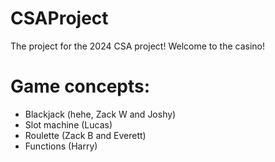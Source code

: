 # CSAProject
The project for the 2024 CSA project! Welcome to the casino!
# Game concepts:
- Blackjack (hehe, Zack W and Joshy)
- Slot machine (Lucas)
- Roulette (Zack B and Everett)
- Functions (Harry)
